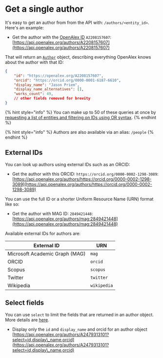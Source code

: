 # Get a single author

It's easy to get an author from from the API with: `/authors/<entity_id>`. Here's an example:

* Get the author with the [OpenAlex ID](./#the-openalex-id) `A2208157607`:\
  [https://api.openalex.org/authors/A2208157607](https://api.openalex.org/authors/A2208157607)

That will return an [`Author`](broken-reference) object, describing everything OpenAlex knows about the author with that ID:

```json
{
    "id": "https://openalex.org/A2208157607",
    "orcid": "https://orcid.org/0000-0001-6187-6610",
    "display_name": "Jason Priem",
    "display_name_alternatives": [],
    "works_count": 49,
    // other fields removed for brevity
}
```

{% hint style="info" %}
You can make up to 50 of these queries at once by [requesting a list of entities and filtering on IDs using OR syntax](broken-reference).
{% endhint %}

{% hint style="info" %}
Authors are also available via an alias: `/people`
{% endhint %}

## External IDs

You can look up authors using external IDs such as an ORCID:

* Get the author with this ORCID: `https://orcid.org/0000-0002-1298-3089`:\
  [https://api.openalex.org/authors/https://orcid.org/0000-0002-1298-3089](https://api.openalex.org/authors/https://orcid.org/0000-0002-1298-3089)

You can use the full ID or a shorter Uniform Resource Name (URN) format like so:

* Get the author with MAG ID: `2849421448`:\
  [https://api.openalex.org/authors/mag:2849421448](https://api.openalex.org/authors/mag:2849421448)

Available external IDs for authors are:

| External ID                    | URN         |
| ------------------------------ | ----------- |
| Microsoft Academic Graph (MAG) | `mag`       |
| ORCID                          | `orcid`     |
| Scopus                         | `scopus`    |
| Twitter                        | `twitter`   |
| Wikipedia                      | `wikipedia` |

## Select fields

You can use `select` to limit the fields that are returned in an author object. More details are [here](../get-lists-of-entities/select-fields.md).

* Display only the `id` and `display_name` and orcid for an author object\
  [https://api.openalex.org/authors/A2479313101?select=id,display\_name,orcid](https://api.openalex.org/authors/A2479313101?select=id,display\_name,orcid)
